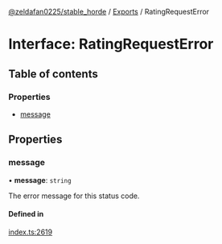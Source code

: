 [@zeldafan0225/stable_horde](../../readme.md) / [Exports](../modules.md) / RatingRequestError

# Interface: RatingRequestError

## Table of contents

### Properties

- [message](RatingRequestError.md#message)

## Properties

### message

• **message**: `string`

The error message for this status code.

#### Defined in

[index.ts:2619](https://github.com/MrlolDev/stable_horde/blob/3c66504/index.ts#L2619)

